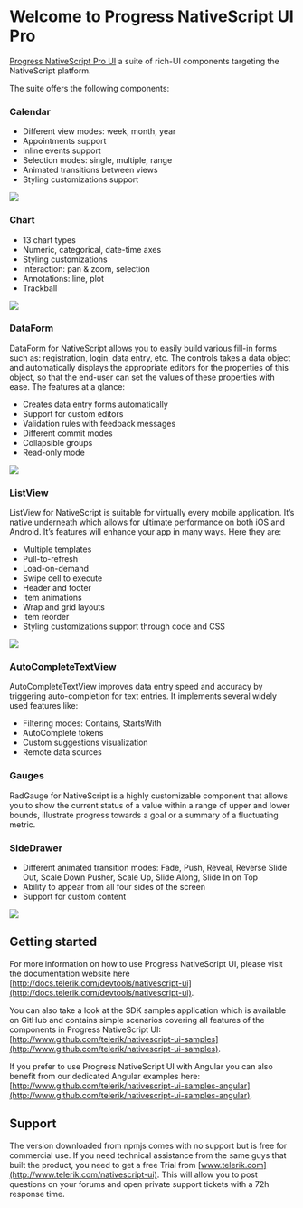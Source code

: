 # Welcome to Progress NativeScript UI Pro
[Progress NativeScript Pro UI](http://www.telerik.com/nativescript-ui) a suite of  rich-UI components targeting the NativeScript platform. 

The suite offers the following components:

### Calendar

- Different view modes: week, month, year
- Appointments support
- Inline events support
- Selection modes: single, multiple, range
- Animated transitions between views
- Styling customizations support

<img src="http://www.telerik.com/sfimages/default-source/blogs/ui-for-nativescript/calendar-nativescript-npm.png?Status=Temp&sfvrsn=2">

### Chart

- 13 chart types
- Numeric, categorical, date-time axes
- Styling customizations
- Interaction: pan & zoom, selection
- Annotations: line, plot
- Trackball

<img src="http://www.telerik.com/sfimages/default-source/blogs/ui-for-nativescript/chart-nativescript-npm.png?Status=Temp&sfvrsn=2">

### DataForm

DataForm for NativeScript allows you to easily build various fill-in forms such as: registration, login, data entry, etc. The controls takes a data object and automatically displays the appropriate editors for the properties of this object, so that the end-user can set the values of these properties with ease. The features at a glance:

- Creates data entry forms automatically
- Support for custom editors
- Validation rules with feedback messages
- Different commit modes 
- Collapsible groups
- Read-only mode

<img src="http://www.telerik.com/sfimages/default-source/blogs/ui-for-nativescript/dataform-nativescript-npm.png?Status=Temp&sfvrsn=2">

### ListView

ListView for NativeScript is suitable for virtually every mobile application. It’s native underneath which allows for ultimate performance on both iOS and Android. It’s features will enhance your app in many ways. Here they are:

- Multiple templates
- Pull-to-refresh
- Load-on-demand
- Swipe cell to execute
- Header and footer
- Item animations
- Wrap and grid layouts
- Item reorder
- Styling customizations support through code and CSS

<img src="http://www.telerik.com/sfimages/default-source/blogs/ui-for-nativescript/listview-nativescript.png?Status=Temp&sfvrsn=2">

### AutoCompleteTextView

AutoCompleteTextView improves data entry speed and accuracy by triggering auto-completion for text entries. It implements several widely used features like:
- Filtering modes: Contains, StartsWith
- AutoComplete tokens
- Custom suggestions visualization
- Remote data sources

### Gauges

RadGauge for NativeScript is a highly customizable component that allows you to show the current status of a value within a range of upper and lower bounds, illustrate progress towards a goal or a summary of a fluctuating metric.

### SideDrawer

- Different animated transition modes: Fade, Push, Reveal, Reverse Slide Out, Scale Down Pusher, Scale Up, Slide Along, Slide In on Top
- Ability to appear from all four sides of the screen
- Support for custom content

<img src="http://www.telerik.com/sfimages/default-source/blogs/ui-for-nativescript/sidedrawer-nativescript.png?Status=Temp&sfvrsn=2">

## Getting started

For more information on how to use Progress NativeScript UI, please visit the documentation website here [http://docs.telerik.com/devtools/nativescript-ui](http://docs.telerik.com/devtools/nativescript-ui).

You can also take a look at the SDK samples application which is available on GitHub and contains simple scenarios covering all features of the components in Progress NativeScript UI: [http://www.github.com/telerik/nativescript-ui-samples](http://www.github.com/telerik/nativescript-ui-samples).

If you prefer to use Progress NativeScript UI with Angular you can also benefit from our dedicated Angular examples here: [http://www.github.com/telerik/nativescript-ui-samples-angular](http://www.github.com/telerik/nativescript-ui-samples-angular).


## Support

The version downloaded from npmjs comes with no support but is free for commercial use. If you need technical assistance from the same guys that built the product, you need to get a free Trial from [www.telerik.com](http://www.telerik.com/nativescript-ui). This will allow you to post questions on your forums and open private support tickets with a 72h response time.
